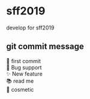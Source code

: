 # sff2019

develop for sff2019

## git commit message

:tada: first commit<br>
:bug: Bug support<br>
:sparkles: New feature<br>
:books: read me<br>
:lipstick: cosmetic<br>
